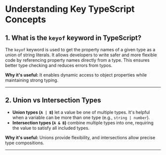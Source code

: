 # Understanding Key TypeScript Concepts

## 1. What is the `keyof` keyword in TypeScript?

The `keyof` keyword is used to get the property names of a given type as a union of string literals. It allows developers to write safer and more flexible code by referencing property names directly from a type. This ensures better type checking and reduces errors from typos.

**Why it's useful:** It enables dynamic access to object properties while maintaining strong typing.

---

## 2. Union vs Intersection Types

- **Union types (`A | B`)** let a value be one of multiple types. It's helpful when a variable can be more than one type (e.g., `string | number`).
- **Intersection types (`A & B`)** combine multiple types into one, requiring the value to satisfy all included types.

**Why it's useful:** Unions provide flexibility, and intersections allow precise type compositions.

---


